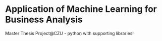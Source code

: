 # Application of Machine Learning for Business Analysis
 Master Thesis Project@CZU - python with supporting libraries!
